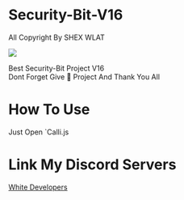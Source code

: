 # Security-Bit-V16
All Copyright By SHEX WLAT

<img src = "https://cdn.discordapp.com/avatars/824261211364393050/ebb475de773e7225374ff8d53e8e2e56.png?size=2048"></div>

Best Security-Bit Project V16  
Dont Forget Give 🌟 Project And Thank You All

# How To Use
Just Open `Calli.js






# Link My Discord Servers


[White Developers](https://discord.gg/MRrStgspMv>
)

<a href="https://cdn.discordapp.com/avatars/824261211364393050/ebb475de773e7225374ff8d53e8e2e56.png?size=2048"></a>
